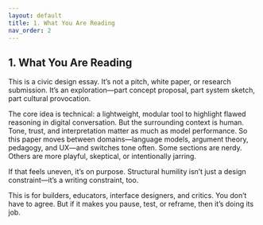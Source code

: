 ```yaml
---
layout: default
title: 1. What You Are Reading
nav_order: 2
---
```


## 1. What You Are Reading

This is a civic design essay. It’s not a pitch, white paper, or research submission. It’s an exploration—part concept proposal, part system sketch, part cultural provocation.

The core idea is technical: a lightweight, modular tool to highlight flawed reasoning in digital conversation. But the surrounding context is human. Tone, trust, and interpretation matter as much as model performance. So this paper moves between domains—language models, argument theory, pedagogy, and UX—and switches tone often. Some sections are nerdy. Others are more playful, skeptical, or intentionally jarring.

If that feels uneven, it’s on purpose. Structural humility isn’t just a design constraint—it’s a writing constraint, too.

This is for builders, educators, interface designers, and critics. You don’t have to agree. But if it makes you pause, test, or reframe, then it’s doing its job.
